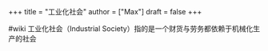 +++
title = "工业化社会"
author = ["Max"]
draft = false
+++

\#wiki
工业化社会（Industrial Society）指的是一个财货与劳务都依赖于机械化生产的社会
